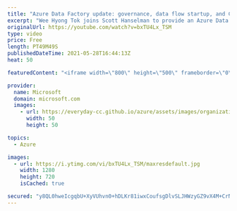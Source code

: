 ```yaml
---
title: "Azure Data Factory update: governance, data flow startup, and CI/CD | Azure Friday"
excerpt: "Wee Hyong Tok joins Scott Hanselman to provide an Azure Data Factory update with several members of the Azure Data Factory engineering team.  0:22 – Intro 2:48 – Using Azure Data Factory and Azure Purview for data governance and data integration (Linda Wang) 16:37 – Fast startup time to data flow compute"
originalUrl: https://youtube.com/watch?v=bxTU4Lx_TSM
type: video
price: Free
length: PT49M49S
publishedDateTime: 2021-05-28T16:44:13Z
heat: 50

featuredContent: "<iframe width=\"800\" height=\"500\" frameborder=\"0\" src=\"https://www.youtube.com/embed/bxTU4Lx_TSM\" allow=\"accelerometer; autoplay; encrypted-media; gyroscope; picture-in-picture\" allowfullscreen></iframe>"

provider:
  name: Microsoft
  domain: microsoft.com
  images:
    - url: https://everyday-cc.github.io/azure/assets/images/organizations/microsoft.com-50x50.jpg
      width: 50
      height: 50

topics:
  - Azure

images:
  - url: https://i.ytimg.com/vi/bxTU4Lx_TSM/maxresdefault.jpg
    width: 1280
    height: 720
    isCached: true

secured: "y8QL0hweIcgqbU+XyVUhvn0+hDLKr81iwxCoufsgDlvSLJHWzyGZ9vX4M+CrNBZePtMoc/AabQBZlAvgWw163/EP/3y+UarP3N6Mb912AgLI6+PRskIPEUESNv5X6BvZRQSAVLtCabWB12FOwqzMQpybW/VtUobjfjpSkV1Nl9A0Au/w1yDY5A+tUFsEMnQxWruP9eUBESRioT0q8xqcVQmecl8FfB6ci1uJP6BHy9DcJiP0cW41dkpkLCPrzHBKkmHmuEnCR7XlQGJyKT5+xJpcLNEOTuzrIz0Iot98hzUJLWE+JEQLiqsYWqjVciR97LPj9HHIkneHQy9w9cg7tCtoxHPvyle6sXomZp6mMDoXADUNXMzDwSWgi9E2fu9wc6tSaeGUN67SfZ7TxR09FMESh9H+fT5TNUnzQ4hXwt4=;haPapDgDHpTolweoqoZpww=="
---
```


